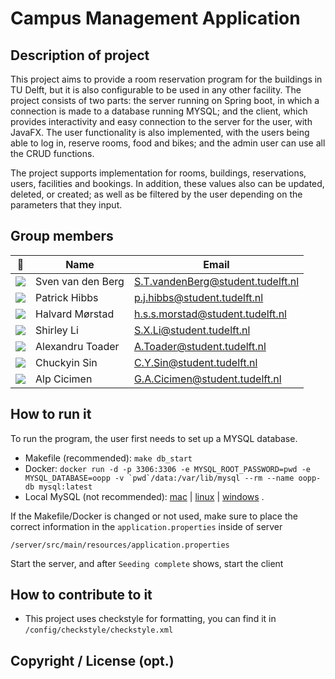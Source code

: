 # Campus Management Application

## Description of project
This project aims to provide a room reservation program for the buildings in TU Delft, but it is also configurable to be used in any other facility.
The project consists of two parts: the server running on Spring boot, in which a connection is made to a database running MYSQL;
and the client, which provides interactivity and easy connection to the server for the user, with JavaFX.
The user functionality is also implemented, with the users being able to log in, reserve rooms, food and bikes;
and the admin user can use all the CRUD functions.

The project supports implementation for rooms, buildings, reservations, users, facilities and bookings. In addition, these values also can be updated, deleted, or created; as well as be filtered by the user depending on the parameters that they input.

## Group members

| 📸 | Name | Email |
|---|---|---|
| ![](https://secure.gravatar.com/avatar/684c9e21fe9ad90b8db4b5e367d4522b?s=800&d=identicon&name=OOPP&length=4&size=50&color=DDD&background=777&font-size=0.325) | Sven van den Berg | S.T.vandenBerg@student.tudelft.nl |
| ![](https://secure.gravatar.com/avatar/e4b013974481d3287b5f152a6c2318bc?s=800&d=identicon&name=OOPP&length=4&size=50&color=DDD&background=777&font-size=0.325) | Patrick Hibbs | p.j.hibbs@student.tudelft.nl |
| ![](https://secure.gravatar.com/avatar/0875b15007013d48ce951184d0bd17e9?s=800&d=identicon&name=OOPP&length=4&size=50&color=DDD&background=777&font-size=0.325) | Halvard Mørstad | h.s.s.morstad@student.tudelft.nl |
| ![](https://secure.gravatar.com/avatar/b579391cd4f740bf04d01c34c0c0d369?s=800&d=identicon&name=OOPP&length=4&size=50&color=DDD&background=777&font-size=0.325) | Shirley Li | S.X.Li@student.tudelft.nl |
| ![](https://secure.gravatar.com/avatar/74b45fdb633e5e3e92a8e40c40c5069d?s=800&d=identicon&name=OOPP&length=4&size=50&color=DDD&background=777&font-size=0.325) | Alexandru Toader | A.Toader@student.tudelft.nl |
| ![](https://secure.gravatar.com/avatar/25bb90af11a76524a605818d10d44fb4?s=800&d=identicon&name=OOPP&length=4&size=50&color=DDD&background=777&font-size=0.325) | Chuckyin Sin | C.Y.Sin@student.tudelft.nl |
| ![](https://secure.gravatar.com/avatar/efe0359bd4b8804701c770e56ce7b97b?s=800&d=identicon&name=OOPP&length=4&size=50&color=DDD&background=777&font-size=0.325) | Alp Cicimen | G.A.Cicimen@student.tudelft.nl |

## How to run it
To run the program, the user first needs to set up a MYSQL database.
* Makefile (recommended): `make db_start`
* Docker: ```docker run -d -p 3306:3306 -e MYSQL_ROOT_PASSWORD=pwd -e MYSQL_DATABASE=oopp -v `pwd`/data:/var/lib/mysql --rm --name oopp-db mysql:latest```
* Local MySQL (not recommended): [mac](https://duckduckgo.com/?q=mysql+mac) | [linux](https://duckduckgo.com/?q=mysql+linux) | [windows](https://duckduckgo.com/?q=mysql+windows)  . 

If the Makefile/Docker is changed or not used, make sure to place the correct information in the `application.properties` inside of server

`/server/src/main/resources/application.properties`

Start the server, and after `Seeding complete` shows, start the client

## How to contribute to it
* This project uses checkstyle for formatting, you can find it in `/config/checkstyle/checkstyle.xml`

## Copyright / License (opt.)
